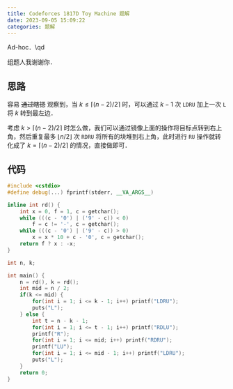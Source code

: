 ```yaml
---
title: Codeforces 1817D Toy Machine 题解
date: 2023-09-05 15:09:22
categories: 题解
---
```


Ad-hoc．\qd

组题人我谢谢你．

<!-- more -->

## 思路

容易 ~~通过瞎摁~~ 观察到，当 $k \le \lceil (n - 2) / 2 \rceil$ 时，可以通过 $k - 1$ 次 $\texttt{LDRU}$ 加上一次 $\texttt{L}$ 将 $k$ 转到最左边．

考虑 $k > \lceil (n - 2) / 2 \rceil$ 时怎么做，我们可以通过镜像上面的操作将目标点转到右上角，然后重复最多 $\lfloor n / 2 \rfloor$ 次 $\texttt{RDRU}$ 将所有的块堆到右上角，此时进行 $\texttt{RU}$ 操作就转化成了 $k = \lceil (n - 2) / 2 \rceil$ 的情况，直接做即可．

## 代码

```cpp
#include <cstdio>
#define debug(...) fprintf(stderr, __VA_ARGS__)

inline int rd() {
	int x = 0, f = 1, c = getchar();
	while (((c - '0') | ('9' - c)) < 0)
		f = c != '-', c = getchar();
	while (((c - '0') | ('9' - c)) > 0)
		x = x * 10 + c - '0', c = getchar();
	return f ? x : -x;
}

int n, k;

int main() {
	n = rd(), k = rd();
	int mid = n / 2;
	if(k <= mid) {
		for(int i = 1; i <= k - 1; i++) printf("LDRU");
		puts("L");
	} else {
		int t = n - k - 1;
		for(int i = 1; i <= t - 1; i++) printf("RDLU");
		printf("R");
		for(int i = 1; i <= mid; i++) printf("RDRU");
		printf("LU");
		for(int i = 1; i <= mid - 1; i++) printf("LDRU");
		puts("L");
	}
	return 0;
}
```

